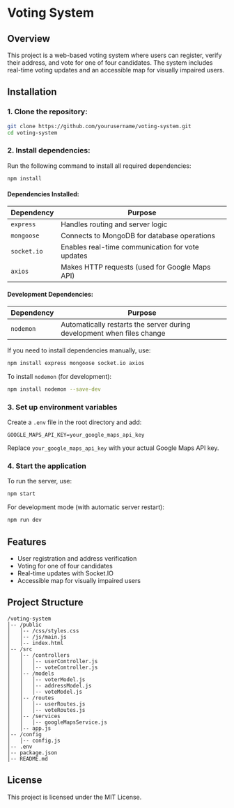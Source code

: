 # Voting System

## Overview
This project is a web-based voting system where users can register, verify their address, and vote for one of four candidates. The system includes real-time voting updates and an accessible map for visually impaired users.

## Installation

### 1. Clone the repository:
```sh
git clone https://github.com/yourusername/voting-system.git
cd voting-system
```

### 2. Install dependencies:
Run the following command to install all required dependencies:
```sh
npm install
```

#### **Dependencies Installed:**
| Dependency  | Purpose |
|-------------|---------|
| `express` | Handles routing and server logic |
| `mongoose` | Connects to MongoDB for database operations |
| `socket.io` | Enables real-time communication for vote updates |
| `axios` | Makes HTTP requests (used for Google Maps API) |

#### **Development Dependencies:**
| Dependency  | Purpose |
|-------------|---------|
| `nodemon` | Automatically restarts the server during development when files change |

If you need to install dependencies manually, use:
```sh
npm install express mongoose socket.io axios
```
To install `nodemon` (for development):
```sh
npm install nodemon --save-dev
```

### 3. Set up environment variables
Create a `.env` file in the root directory and add:
```env
GOOGLE_MAPS_API_KEY=your_google_maps_api_key
```
Replace `your_google_maps_api_key` with your actual Google Maps API key.

### 4. Start the application
To run the server, use:
```sh
npm start
```
For development mode (with automatic server restart):
```sh
npm run dev
```

## Features
- User registration and address verification
- Voting for one of four candidates
- Real-time updates with Socket.IO
- Accessible map for visually impaired users

## Project Structure
```
/voting-system
│-- /public
│   │-- /css/styles.css
│   │-- /js/main.js
│   │-- index.html
│-- /src
│   │-- /controllers
│   │   │-- userController.js
│   │   │-- voteController.js
│   │-- /models
│   │   │-- voterModel.js
│   │   │-- addressModel.js
│   │   │-- voteModel.js
│   │-- /routes
│   │   │-- userRoutes.js
│   │   │-- voteRoutes.js
│   │-- /services
│   │   │-- googleMapsService.js
│   │-- app.js
│-- /config
│   │-- config.js
│-- .env
│-- package.json
│-- README.md
```

## License
This project is licensed under the MIT License.